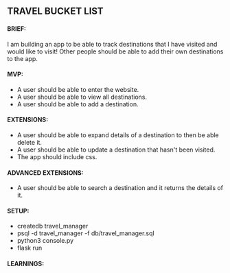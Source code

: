 ## TRAVEL BUCKET LIST

#### BRIEF:
I am building an app to be able to track destinations that I have visited and would like to visit! Other people should be able to add their own destinations to the app.

#### MVP:
- A user should be able to enter the website.
- A user should be able to view all destinations.
- A user should be able to add a destination.

#### EXTENSIONS:
- A user should be able to expand details of a destination to then be able delete it.
- A user should be able to update a destination that hasn't been visited.
- The app should include css.

#### ADVANCED EXTENSIONS:
- A user should be able to search a destination and it returns the details of it.

#### SETUP:

- createdb travel_manager
- psql -d travel_manager -f db/travel_manager.sql
- python3 console.py
- flask run

#### LEARNINGS:
